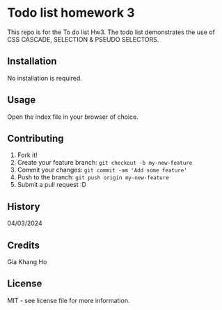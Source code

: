 # Todo list homework 3

This repo is for the To do list Hw3. The todo list demonstrates the use of  CSS CASCADE, SELECTION & PSEUDO SELECTORS. 

## Installation

No installation is required.

## Usage

Open the index file in your browser of choice.

## Contributing

1. Fork it!
2. Create your feature branch: `git checkout -b my-new-feature`
3. Commit your changes: `git commit -am 'Add some feature'`
4. Push to the branch: `git push origin my-new-feature`
5. Submit a pull request :D

## History

04/03/2024

## Credits

Gia Khang Ho

## License

MIT - see license file for more information.